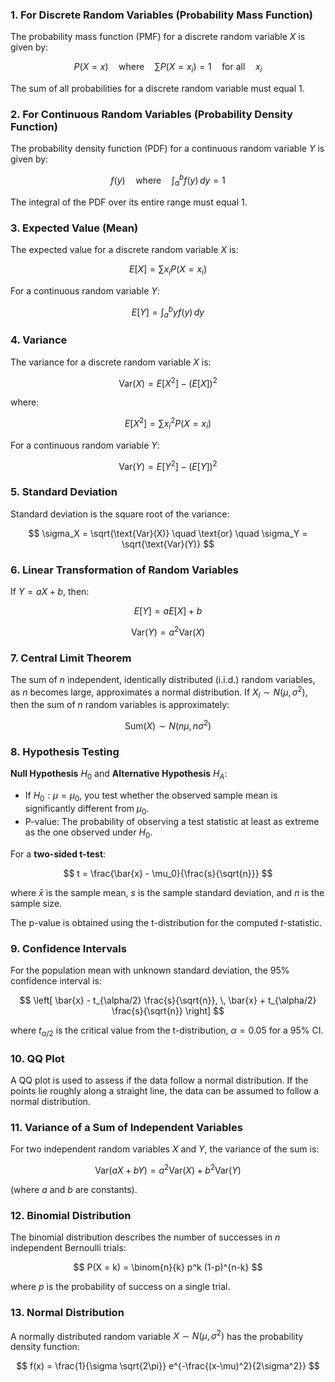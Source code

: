 ### 1. **For Discrete Random Variables (Probability Mass Function)**

The probability mass function (PMF) for a discrete random variable $X$ is given by:

$$
P(X = x) \quad \text{where} \quad \sum P(X=x_i) = 1 \quad \text{for all} \quad x_i
$$

The sum of all probabilities for a discrete random variable must equal 1.

### 2. **For Continuous Random Variables (Probability Density Function)**

The probability density function (PDF) for a continuous random variable $Y$ is given by:

$$
f(y) \quad \text{where} \quad \int_{a}^{b} f(y) \, dy = 1
$$

The integral of the PDF over its entire range must equal 1.

### 3. **Expected Value (Mean)**

The expected value for a discrete random variable $X$ is:

$$
E[X] = \sum x_i P(X = x_i)
$$

For a continuous random variable $Y$:

$$
E[Y] = \int_{a}^{b} y f(y) \, dy
$$

### 4. **Variance**

The variance for a discrete random variable $X$ is:

$$
\text{Var}(X) = E[X^2] - (E[X])^2
$$

where:

$$
E[X^2] = \sum x_i^2 P(X = x_i)
$$

For a continuous random variable $Y$:

$$
\text{Var}(Y) = E[Y^2] - (E[Y])^2
$$

### 5. **Standard Deviation**

Standard deviation is the square root of the variance:

$$
\sigma_X = \sqrt{\text{Var}(X)} \quad \text{or} \quad \sigma_Y = \sqrt{\text{Var}(Y)}
$$

### 6. **Linear Transformation of Random Variables**

If $Y = aX + b$, then:

$$
E[Y] = aE[X] + b
$$

$$
\text{Var}(Y) = a^2 \text{Var}(X)
$$

### 7. **Central Limit Theorem**

The sum of $n$ independent, identically distributed (i.i.d.) random variables, as $n$ becomes large, approximates a normal distribution. If $X_i \sim N(\mu, \sigma^2)$, then the sum of $n$ random variables is approximately:

$$
\text{Sum}(X) \sim N(n\mu, n\sigma^2)
$$

### 8. **Hypothesis Testing**

**Null Hypothesis** $H_0$ and **Alternative Hypothesis** $H_A$:
- If $H_0: \mu = \mu_0$, you test whether the observed sample mean is significantly different from $\mu_0$.
- P-value: The probability of observing a test statistic at least as extreme as the one observed under $H_0$.

For a **two-sided t-test**:

$$
t = \frac{\bar{x} - \mu_0}{\frac{s}{\sqrt{n}}}
$$

where $\bar{x}$ is the sample mean, $s$ is the sample standard deviation, and $n$ is the sample size.

The p-value is obtained using the t-distribution for the computed $t$-statistic.

### 9. **Confidence Intervals**

For the population mean with unknown standard deviation, the 95% confidence interval is:

$$
\left[ \bar{x} - t_{\alpha/2} \frac{s}{\sqrt{n}}, \, \bar{x} + t_{\alpha/2} \frac{s}{\sqrt{n}} \right]
$$

where $t_{\alpha/2}$ is the critical value from the t-distribution, $\alpha = 0.05$ for a 95% CI.

### 10. **QQ Plot**

A QQ plot is used to assess if the data follow a normal distribution. If the points lie roughly along a straight line, the data can be assumed to follow a normal distribution.

### 11. **Variance of a Sum of Independent Variables**

For two independent random variables $X$ and $Y$, the variance of the sum is:

$$
\text{Var}(aX + bY) = a^2 \text{Var}(X) + b^2 \text{Var}(Y)
$$

(where $a$ and $b$ are constants).

### 12. **Binomial Distribution**

The binomial distribution describes the number of successes in $n$ independent Bernoulli trials:

$$
P(X = k) = \binom{n}{k} p^k (1-p)^{n-k}
$$

where $p$ is the probability of success on a single trial.

### 13. **Normal Distribution**

A normally distributed random variable $X \sim N(\mu, \sigma^2)$ has the probability density function:

$$
f(x) = \frac{1}{\sigma \sqrt{2\pi}} e^{-\frac{(x-\mu)^2}{2\sigma^2}}
$$

